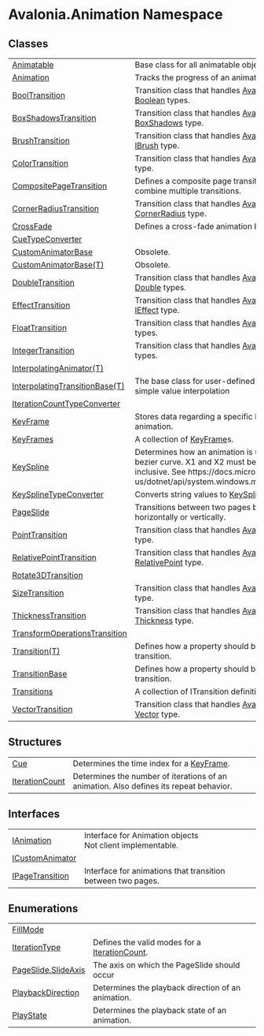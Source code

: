 # Avalonia.Animation Namespace






## Classes
<table>
<tr>
<td><a href="T_Avalonia_Animation_Animatable">Animatable</a></td>
<td>Base class for all animatable objects.</td>
</tr>
<tr>
<td><a href="T_Avalonia_Animation_Animation">Animation</a></td>
<td>Tracks the progress of an animation.</td>
</tr>
<tr>
<td><a href="T_Avalonia_Animation_BoolTransition">BoolTransition</a></td>
<td>Transition class that handles <a href="T_Avalonia_AvaloniaProperty">AvaloniaProperty</a> with <a href="https://learn.microsoft.com/dotnet/api/system.boolean" target="_blank" rel="noopener noreferrer">Boolean</a> types.</td>
</tr>
<tr>
<td><a href="T_Avalonia_Animation_BoxShadowsTransition">BoxShadowsTransition</a></td>
<td>Transition class that handles <a href="T_Avalonia_AvaloniaProperty">AvaloniaProperty</a> with <a href="T_Avalonia_Media_BoxShadows">BoxShadows</a> type.</td>
</tr>
<tr>
<td><a href="T_Avalonia_Animation_BrushTransition">BrushTransition</a></td>
<td>Transition class that handles <a href="T_Avalonia_AvaloniaProperty">AvaloniaProperty</a> with <a href="T_Avalonia_Media_IBrush">IBrush</a> type.</td>
</tr>
<tr>
<td><a href="T_Avalonia_Animation_ColorTransition">ColorTransition</a></td>
<td>Transition class that handles <a href="T_Avalonia_AvaloniaProperty">AvaloniaProperty</a> with <a href="T_Avalonia_Media_Color">Color</a> type.</td>
</tr>
<tr>
<td><a href="T_Avalonia_Animation_CompositePageTransition">CompositePageTransition</a></td>
<td>Defines a composite page transition that can be used to combine multiple transitions.</td>
</tr>
<tr>
<td><a href="T_Avalonia_Animation_CornerRadiusTransition">CornerRadiusTransition</a></td>
<td>Transition class that handles <a href="T_Avalonia_AvaloniaProperty">AvaloniaProperty</a> with <a href="T_Avalonia_CornerRadius">CornerRadius</a> type.</td>
</tr>
<tr>
<td><a href="T_Avalonia_Animation_CrossFade">CrossFade</a></td>
<td>Defines a cross-fade animation between two <a href="T_Avalonia_Visual">Visual</a>s.</td>
</tr>
<tr>
<td><a href="T_Avalonia_Animation_CueTypeConverter">CueTypeConverter</a></td>
<td> </td>
</tr>
<tr>
<td><a href="T_Avalonia_Animation_CustomAnimatorBase">CustomAnimatorBase</a></td>
<td><Tag type="is-danger">Obsolete.</Tag></td>
</tr>
<tr>
<td><a href="T_Avalonia_Animation_CustomAnimatorBase_1">CustomAnimatorBase(T)</a></td>
<td><Tag type="is-danger">Obsolete.</Tag></td>
</tr>
<tr>
<td><a href="T_Avalonia_Animation_DoubleTransition">DoubleTransition</a></td>
<td>Transition class that handles <a href="T_Avalonia_AvaloniaProperty">AvaloniaProperty</a> with <a href="https://learn.microsoft.com/dotnet/api/system.double" target="_blank" rel="noopener noreferrer">Double</a> types.</td>
</tr>
<tr>
<td><a href="T_Avalonia_Animation_EffectTransition">EffectTransition</a></td>
<td>Transition class that handles <a href="T_Avalonia_AvaloniaProperty">AvaloniaProperty</a> with <a href="T_Avalonia_Media_IEffect">IEffect</a> type.</td>
</tr>
<tr>
<td><a href="T_Avalonia_Animation_FloatTransition">FloatTransition</a></td>
<td>Transition class that handles <a href="T_Avalonia_AvaloniaProperty">AvaloniaProperty</a> with <a href="https://learn.microsoft.com/dotnet/api/system.single" target="_blank" rel="noopener noreferrer">Single</a> types.</td>
</tr>
<tr>
<td><a href="T_Avalonia_Animation_IntegerTransition">IntegerTransition</a></td>
<td>Transition class that handles <a href="T_Avalonia_AvaloniaProperty">AvaloniaProperty</a> with <a href="https://learn.microsoft.com/dotnet/api/system.int32" target="_blank" rel="noopener noreferrer">Int32</a> types.</td>
</tr>
<tr>
<td><a href="T_Avalonia_Animation_InterpolatingAnimator_1">InterpolatingAnimator(T)</a></td>
<td> </td>
</tr>
<tr>
<td><a href="T_Avalonia_Animation_InterpolatingTransitionBase_1">InterpolatingTransitionBase(T)</a></td>
<td>The base class for user-defined transition that are doing simple value interpolation</td>
</tr>
<tr>
<td><a href="T_Avalonia_Animation_IterationCountTypeConverter">IterationCountTypeConverter</a></td>
<td> </td>
</tr>
<tr>
<td><a href="T_Avalonia_Animation_KeyFrame">KeyFrame</a></td>
<td>Stores data regarding a specific key point and value in an animation.</td>
</tr>
<tr>
<td><a href="T_Avalonia_Animation_KeyFrames">KeyFrames</a></td>
<td>A collection of <a href="T_Avalonia_Animation_KeyFrame">KeyFrame</a>s.</td>
</tr>
<tr>
<td><a href="T_Avalonia_Animation_KeySpline">KeySpline</a></td>
<td>Determines how an animation is used based on a cubic bezier curve. X1 and X2 must be between 0.0 and 1.0, inclusive. See https://docs.microsoft.com/en-us/dotnet/api/system.windows.media.animation.keyspline</td>
</tr>
<tr>
<td><a href="T_Avalonia_Animation_KeySplineTypeConverter">KeySplineTypeConverter</a></td>
<td>Converts string values to <a href="T_Avalonia_Animation_KeySpline">KeySpline</a> values</td>
</tr>
<tr>
<td><a href="T_Avalonia_Animation_PageSlide">PageSlide</a></td>
<td>Transitions between two pages by sliding them horizontally or vertically.</td>
</tr>
<tr>
<td><a href="T_Avalonia_Animation_PointTransition">PointTransition</a></td>
<td>Transition class that handles <a href="T_Avalonia_AvaloniaProperty">AvaloniaProperty</a> with <a href="T_Avalonia_Point">Point</a> type.</td>
</tr>
<tr>
<td><a href="T_Avalonia_Animation_RelativePointTransition">RelativePointTransition</a></td>
<td>Transition class that handles <a href="T_Avalonia_AvaloniaProperty">AvaloniaProperty</a> with <a href="T_Avalonia_RelativePoint">RelativePoint</a> type.</td>
</tr>
<tr>
<td><a href="T_Avalonia_Animation_Rotate3DTransition">Rotate3DTransition</a></td>
<td> </td>
</tr>
<tr>
<td><a href="T_Avalonia_Animation_SizeTransition">SizeTransition</a></td>
<td>Transition class that handles <a href="T_Avalonia_AvaloniaProperty">AvaloniaProperty</a> with <a href="T_Avalonia_Size">Size</a> type.</td>
</tr>
<tr>
<td><a href="T_Avalonia_Animation_ThicknessTransition">ThicknessTransition</a></td>
<td>Transition class that handles <a href="T_Avalonia_AvaloniaProperty">AvaloniaProperty</a> with <a href="T_Avalonia_Thickness">Thickness</a> type.</td>
</tr>
<tr>
<td><a href="T_Avalonia_Animation_TransformOperationsTransition">TransformOperationsTransition</a></td>
<td> </td>
</tr>
<tr>
<td><a href="T_Avalonia_Animation_Transition_1">Transition(T)</a></td>
<td>Defines how a property should be animated using a transition.</td>
</tr>
<tr>
<td><a href="T_Avalonia_Animation_TransitionBase">TransitionBase</a></td>
<td>Defines how a property should be animated using a transition.</td>
</tr>
<tr>
<td><a href="T_Avalonia_Animation_Transitions">Transitions</a></td>
<td>A collection of ITransition definitions.</td>
</tr>
<tr>
<td><a href="T_Avalonia_Animation_VectorTransition">VectorTransition</a></td>
<td>Transition class that handles <a href="T_Avalonia_AvaloniaProperty">AvaloniaProperty</a> with <a href="T_Avalonia_Vector">Vector</a> type.</td>
</tr>
</table>

## Structures
<table>
<tr>
<td><a href="T_Avalonia_Animation_Cue">Cue</a></td>
<td>Determines the time index for a <a href="T_Avalonia_Animation_KeyFrame">KeyFrame</a>.</td>
</tr>
<tr>
<td><a href="T_Avalonia_Animation_IterationCount">IterationCount</a></td>
<td>Determines the number of iterations of an animation. Also defines its repeat behavior.</td>
</tr>
</table>

## Interfaces
<table>
<tr>
<td><a href="T_Avalonia_Animation_IAnimation">IAnimation</a></td>
<td>Interface for Animation objects<br /><Tag type="is-warning">Not client implementable.</Tag></td>
</tr>
<tr>
<td><a href="T_Avalonia_Animation_ICustomAnimator">ICustomAnimator</a></td>
<td> </td>
</tr>
<tr>
<td><a href="T_Avalonia_Animation_IPageTransition">IPageTransition</a></td>
<td>Interface for animations that transition between two pages.</td>
</tr>
</table>

## Enumerations
<table>
<tr>
<td><a href="T_Avalonia_Animation_FillMode">FillMode</a></td>
<td> </td>
</tr>
<tr>
<td><a href="T_Avalonia_Animation_IterationType">IterationType</a></td>
<td>Defines the valid modes for a <a href="T_Avalonia_Animation_IterationCount">IterationCount</a>.</td>
</tr>
<tr>
<td><a href="T_Avalonia_Animation_PageSlide_SlideAxis">PageSlide.SlideAxis</a></td>
<td>The axis on which the PageSlide should occur</td>
</tr>
<tr>
<td><a href="T_Avalonia_Animation_PlaybackDirection">PlaybackDirection</a></td>
<td>Determines the playback direction of an animation.</td>
</tr>
<tr>
<td><a href="T_Avalonia_Animation_PlayState">PlayState</a></td>
<td>Determines the playback state of an animation.</td>
</tr>
</table>
